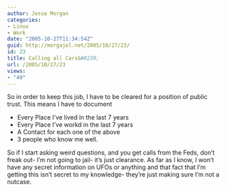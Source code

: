 ```yaml
---
author: Jesse Morgan
categories:
- Linux
- Work
date: "2005-10-27T11:34:54Z"
guid: http://morgajel.net/2005/10/27/23/
id: 23
title: Calling all Cars&#8230;
url: /2005/10/27/23
views:
- "49"
---
```


So in order to keep this job, I have to be cleared for a position of public trust. This means I have to document

- Every Place I’ve lived in the last 7 years
- Every Place I’ve workd in the last 7 years
- A Contact for each one of the above
- 3 people who know me well.

So if I start asking weird questions, and you get calls from the Feds, don’t freak out- I’m not going to jail- it’s just clearance. As far as I know, I won’t have any secret information on UFOs or anything and that fact that I’m getting this isn’t secret to my knowledge- they’re just making sure I’m not a nutcase.